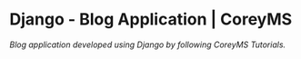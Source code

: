 # Django - Blog Application | CoreyMS

 _Blog application developed using Django by following CoreyMS Tutorials._
